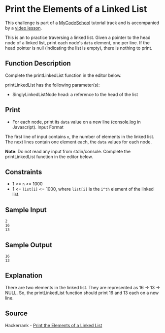 # Print the Elements of a Linked List

This challenge is part of a [MyCodeSchool](http://www.youtube.com/mycodeschool) tutorial track and is accompanied by a [video lesson](http://www.youtube.com/embed/vcQIFT79_50?theme=light).

This is an to practice traversing a linked list. Given a pointer to the head node of a linked list, print each node's `data` element, one per line. If the head pointer is null (indicating the list is empty), there is nothing to print.

## Function Description

Complete the printLinkedList function in the editor below.

printLinkedList has the following parameter(s):

- SinglyLinkedListNode head: a reference to the head of the list

## Print

- For each node, print its `data` value on a new line (console.log in Javascript).
Input Format

The first line of input contains `n`, the number of elements in the linked list.
The next  lines contain one element each, the `data` values for each node.

**Note**: Do not read any input from stdin/console. Complete the printLinkedList function in the editor below.

## Constraints

- 1 <= `n` <= 1000
- 1 <= `list[i]` <= 1000, where `list[i]` is the `i^th` element of the linked list.

## Sample Input

```
2
16
13
```

## Sample Output

```
16
13
```

## Explanation

There are two elements in the linked list. They are represented as 16 -> 13 -> NULL. So, the printLinkedList function should print 16 and 13 each on a new line.

## Source

Hackerrank - [Print the Elements of a Linked List](https://www.hackerrank.com/challenges/print-the-elements-of-a-linked-list/problem)
